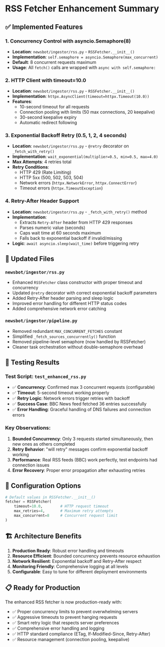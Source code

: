 # RSS Fetcher Enhancement Summary

## ✅ Implemented Features

### 1. Concurrency Control with asyncio.Semaphore(8)
- **Location**: `newsbot/ingestor/rss.py` - `RSSFetcher.__init__()`
- **Implementation**: `self.semaphore = asyncio.Semaphore(max_concurrent)`
- **Default**: 8 concurrent requests maximum
- **Usage**: All `fetch()` calls are wrapped with `async with self.semaphore:`

### 2. HTTP Client with timeout=10.0
- **Location**: `newsbot/ingestor/rss.py` - `RSSFetcher.__init__()`
- **Implementation**: `httpx.AsyncClient(timeout=httpx.Timeout(10.0))`
- **Features**: 
  - 10-second timeout for all requests
  - Connection pooling with limits (50 max connections, 20 keepalive)
  - 30-second keepalive expiry
  - Automatic redirect following

### 3. Exponential Backoff Retry (0.5, 1, 2, 4 seconds)
- **Location**: `newsbot/ingestor/rss.py` - `@retry` decorator on `_fetch_with_retry()`
- **Implementation**: `wait_exponential(multiplier=0.5, min=0.5, max=4.0)`
- **Max Attempts**: 4 retries total
- **Retry Conditions**:
  - HTTP 429 (Rate Limiting)
  - HTTP 5xx (500, 502, 503, 504)
  - Network errors (`httpx.NetworkError`, `httpx.ConnectError`)
  - Timeout errors (`httpx.TimeoutException`)

### 4. Retry-After Header Support
- **Location**: `newsbot/ingestor/rss.py` - `_fetch_with_retry()` method
- **Implementation**: 
  - Extracts `Retry-After` header from HTTP 429 responses
  - Parses numeric value (seconds)
  - Caps wait time at 60 seconds maximum
  - Falls back to exponential backoff if invalid/missing
- **Logic**: `await asyncio.sleep(wait_time)` before triggering retry

## 📁 Updated Files

### `newsbot/ingestor/rss.py`
- Enhanced `RSSFetcher` class constructor with proper timeout and concurrency
- Updated `@retry` decorator with correct exponential backoff parameters
- Added Retry-After header parsing and sleep logic
- Improved error handling for different HTTP status codes
- Added comprehensive network error catching

### `newsbot/ingestor/pipeline.py`
- Removed redundant `MAX_CONCURRENT_FETCHES` constant
- Simplified `_fetch_sources_concurrently()` function
- Removed pipeline-level semaphore (now handled by RSSFetcher)
- Cleaner task orchestration without double-semaphore overhead

## 🧪 Testing Results

### Test Script: `test_enhanced_rss.py`
- ✅ **Concurrency**: Confirmed max 3 concurrent requests (configurable)
- ✅ **Timeout**: 5-second timeout working properly  
- ✅ **Retry Logic**: Network errors trigger retries with backoff
- ✅ **Success Case**: BBC News feed fetched 36 entries successfully
- ✅ **Error Handling**: Graceful handling of DNS failures and connection errors

### Key Observations:
1. **Bounded Concurrency**: Only 3 requests started simultaneously, then new ones as others completed
2. **Retry Behavior**: "will retry" messages confirm exponential backoff working
3. **Performance**: Real RSS feeds (BBC) work perfectly, test endpoints had connection issues
4. **Error Recovery**: Proper error propagation after exhausting retries

## 🔧 Configuration Options

```python
# Default values in RSSFetcher.__init__()
fetcher = RSSFetcher(
    timeout=10.0,        # HTTP request timeout
    max_retries=4,       # Maximum retry attempts
    max_concurrent=8     # Concurrent request limit
)
```

## 🏗️ Architecture Benefits

1. **Production Ready**: Robust error handling and timeouts
2. **Resource Efficient**: Bounded concurrency prevents resource exhaustion
3. **Network Resilient**: Exponential backoff and Retry-After respect
4. **Monitoring Friendly**: Comprehensive logging at all levels
5. **Configurable**: Easy to tune for different deployment environments

## 📋 Ready for Production

The enhanced RSS fetcher is now production-ready with:
- ✅ Proper concurrency limits to prevent overwhelming servers
- ✅ Aggressive timeouts to prevent hanging requests  
- ✅ Smart retry logic that respects server preferences
- ✅ Comprehensive error handling and logging
- ✅ HTTP standard compliance (ETag, If-Modified-Since, Retry-After)
- ✅ Resource management (connection pooling, keepalive)